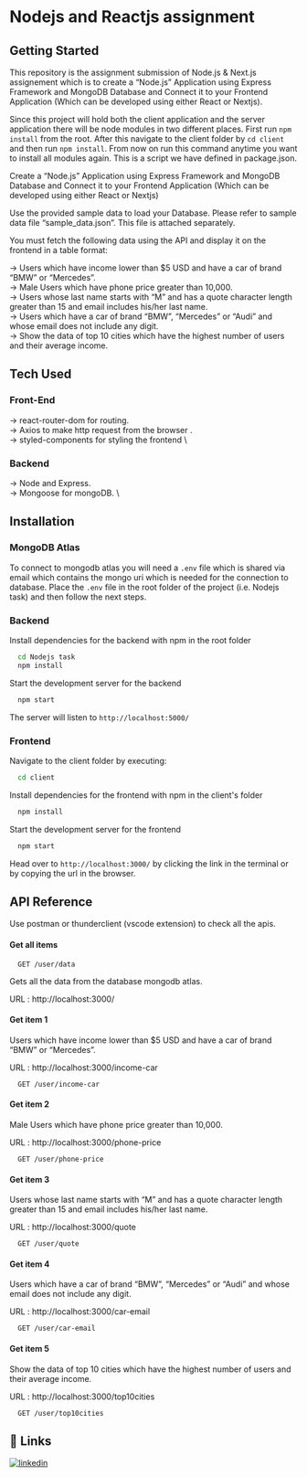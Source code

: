 # Nodejs and Reactjs assignment

## Getting Started

This repository is the assignment submission of Node.js & Next.js assignement which is to create a “Node.js” Application using Express Framework and MongoDB Database and Connect it to your Frontend Application (Which can be developed using either React or Nextjs).

Since this project will hold both the client application and the server application there will be node modules in two different places. First run `npm install` from the root. After this navigate to the client folder by `cd client` and then run `npm install`. From now on run this command anytime you want to install all modules again. This is a script we have defined in package.json.

Create a “Node.js” Application using Express Framework and MongoDB Database and Connect it to your Frontend Application (Which can be developed using either React or Nextjs)

Use the provided sample data to load your Database. Please refer to sample data file “sample_data.json”. This file is attached separately.

You must fetch the following data using the API and display it on the frontend in a table format:

-> Users which have income lower than $5 USD and have a car of brand “BMW” or “Mercedes”.\
-> Male Users which have phone price greater than 10,000.\
-> Users whose last name starts with “M” and has a quote character length greater than 15 and email includes his/her last name.\
-> Users which have a car of brand “BMW”, “Mercedes” or “Audi” and whose email does not include any digit.\
-> Show the data of top 10 cities which have the highest number of users and their average income.

## Tech Used

### Front-End

-> react-router-dom for routing. \
 -> Axios to make http request from the browser . \
 -> styled-components for styling the frontend \

### Backend

-> Node and Express. \
 -> Mongoose for mongoDB. \

## Installation

### MongoDB Atlas

To connect to mongodb atlas you will need a `.env` file which is shared via email which contains the mongo uri which is needed for the connection to database. Place the `.env` file in the root folder of the project (i.e. Nodejs task) and then follow the next steps.

### Backend

Install dependencies for the backend with npm in the root folder

```bash
  cd Nodejs task
  npm install
```

Start the development server for the backend

```bash
  npm start
```

The server will listen to `http://localhost:5000/`

### Frontend

Navigate to the client folder by executing:

```bash
  cd client
```

Install dependencies for the frontend with npm in the client's folder

```bash
  npm install
```

Start the development server for the frontend

```bash
  npm start
```

Head over to `http://localhost:3000/` by clicking the link in the terminal or by copying the url in the browser.

## API Reference

Use postman or thunderclient (vscode extension) to check all the apis.

#### Get all items

```http
  GET /user/data
```

Gets all the data from the database mongodb atlas.

URL : http://localhost:3000/

#### Get item 1

Users which have income lower than $5 USD and have a car of brand “BMW” or “Mercedes”.

URL : http://localhost:3000/income-car

```http
  GET /user/income-car
```

#### Get item 2

Male Users which have phone price greater than 10,000.

URL : http://localhost:3000/phone-price

```http
  GET /user/phone-price
```

#### Get item 3

Users whose last name starts with “M” and has a quote character length greater than 15 and email includes his/her last name.

URL : http://localhost:3000/quote

```http
  GET /user/quote
```

#### Get item 4

Users which have a car of brand “BMW”, “Mercedes” or “Audi” and whose email does not include any digit.

URL : http://localhost:3000/car-email

```http
  GET /user/car-email
```

#### Get item 5

Show the data of top 10 cities which have the highest number of users and their average income.

URL : http://localhost:3000/top10cities

```http
  GET /user/top10cities
```

## 🔗 Links

[![linkedin](https://img.shields.io/badge/linkedin-0A66C2?style=for-the-badge&logo=linkedin&logoColor=white)](https://www.linkedin.com/in/pratish-ninawe-6199b2220/)
